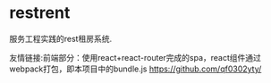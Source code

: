 # restrent
服务工程实践的rest租房系统.

友情链接:前端部分：使用react+react-router完成的spa，react组件通过webpack打包，即本项目中的bundle.js  https://github.com/qf0302yty/

